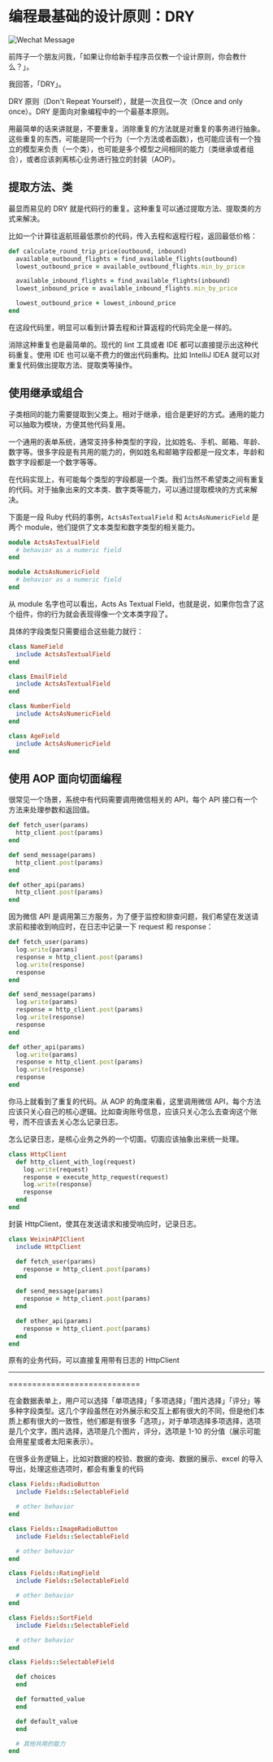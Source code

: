 # 编程最基础的设计原则：DRY

![Wechat Message](../../images/posts/2022/1205/wechat-message.png)

前阵子一个朋友问我，「如果让你给新手程序员仅教一个设计原则，你会教什么？」。

我回答，「DRY」。

DRY 原则（Don't Repeat Yourself），就是一次且仅一次（Once and only once）。DRY 是面向对象编程中的一个最基本原则。

用最简单的话来讲就是，不要重复。消除重复的方法就是对重复的事务进行抽象。这些重复的东西，可能是同一个行为（一个方法或者函数），也可能应该有一个独立的模型来负责（一个类），也可能是多个模型之间相同的能力（类继承或者组合），或者应该剥离核心业务进行独立的封装（AOP）。

## 提取方法、类

最显而易见的 DRY 就是代码行的重复。这种重复可以通过提取方法、提取类的方式来解决。

比如一个计算往返航班最低票价的代码，传入去程和返程行程，返回最低价格：

```ruby
def calculate_round_trip_price(outbound, inbound)
  available_outbound_flights = find_available_flights(outbound)
  lowest_outbound_price = available_outbound_flights.min_by_price

  available_inbound_flights = find_available_flights(inbound)
  lowest_inbound_price = available_inbound_flights.min_by_price

  lowest_outbound_price + lowest_inbound_price
end
```

在这段代码里，明显可以看到计算去程和计算返程的代码完全是一样的。

消除这种重复也是最简单的。现代的 lint 工具或者 IDE 都可以直接提示出这种代码重复。使用 IDE 也可以毫不费力的做出代码重构。比如 IntelliJ IDEA 就可以对重复代码做出提取方法、提取类等操作。

## 使用继承或组合

子类相同的能力需要提取到父类上。相对于继承，组合是更好的方式。通用的能力可以抽取为模块，方便其他代码复用。

一个通用的表单系统，通常支持多种类型的字段，比如姓名、手机、邮箱、年龄、数字等。很多字段是有共用的能力的，例如姓名和邮箱字段都是一段文本，年龄和数字字段都是一个数字等等。

在代码实现上，有可能每个类型的字段都是一个类。我们当然不希望类之间有重复的代码。对于抽象出来的文本类、数字类等能力，可以通过提取模块的方式来解决。

下面是一段 Ruby 代码的事例，`ActsAsTextualField` 和 `ActsAsNumericField` 是两个 module，他们提供了文本类型和数字类型的相关能力。


```ruby
module ActsAsTextualField
  # behavior as a numeric field
end

module ActsAsNumericField
  # behavior as a numeric field
end
```

从 module 名字也可以看出，Acts As Textual Field，也就是说，如果你包含了这个组件，你的行为就会表现得像一个文本类字段了。

具体的字段类型只需要组合这些能力就行：

```ruby
class NameField
  include ActsAsTextualField
end

class EmailField
  include ActsAsTextualField
end

class NumberField
  include ActsAsNumericField
end

class AgeField
  include ActsAsNumericField
end
```

## 使用 AOP 面向切面编程

很常见一个场景，系统中有代码需要调用微信相关的 API，每个 API 接口有一个方法来处理参数和返回值。

```ruby
def fetch_user(params)
  http_client.post(params)
end

def send_message(params)
  http_client.post(params)
end

def other_api(params)
  http_client.post(params)
end
```

因为微信 API 是调用第三方服务，为了便于监控和排查问题，我们希望在发送请求前和接收到响应时，在日志中记录一下 request 和 response：

```ruby
def fetch_user(params)
  log.write(params)
  response = http_client.post(params)
  log.write(response)
  response
end

def send_message(params)
  log.write(params)
  response = http_client.post(params)
  log.write(response)
  response
end

def other_api(params)
  log.write(params)
  response = http_client.post(params)
  log.write(response)
  response
end
```

你马上就看到了重复的代码。从 AOP 的角度来看，这里调用微信 API，每个方法应该只关心自己的核心逻辑。比如查询账号信息，应该只关心怎么去查询这个账号，而不应该去关心怎么记录日志。

怎么记录日志，是核心业务之外的一个切面。切面应该抽象出来统一处理。

```ruby
class HttpClient
  def http_client_with_log(request)
    log.write(request)
    response = execute_http_request(request)
    log.write(response)
    response
  end
end
```

封装 HttpClient，使其在发送请求和接受响应时，记录日志。

```ruby
class WeixinAPIClient
  include HttpClient

  def fetch_user(params)
    response = http_client.post(params)
  end

  def send_message(params)
    response = http_client.post(params)
  end

  def other_api(params)
    response = http_client.post(params)
  end
end
```

原有的业务代码，可以直接复用带有日志的 HttpClient

---




============================


在金数据表单上，用户可以选择「单项选择」「多项选择」「图片选择」「评分」等多种字段类型。这几个字段虽然在对外展示和交互上都有很大的不同，但是他们本质上都有很大的一致性，他们都是有很多「选项」，对于单项选择多项选择，选项是几个文字，图片选择，选项是几个图片，评分，选项是 1-10 的分值（展示可能会用星星或者太阳来表示）。

在很多业务逻辑上，比如对数据的校验、数据的查询、数据的展示、excel 的导入导出，处理这些选项时，都会有重复的代码

```ruby
class Fields::RadioButton
  include Fields::SelectableField

  # other behavior
end

class Fields::ImageRadioButton
  include Fields::SelectableField

  # other behavior
end

class Fields::RatingField
  include Fields::SelectableField

  # other behavior
end

class Fields::SortField
  include Fields::SelectableField

  # other behavior
end
```

```ruby
class Fields::SelectableField

  def choices
  end

  def formatted_value
  end

  def default_value
  end

  # 其他共用的能力
end
```